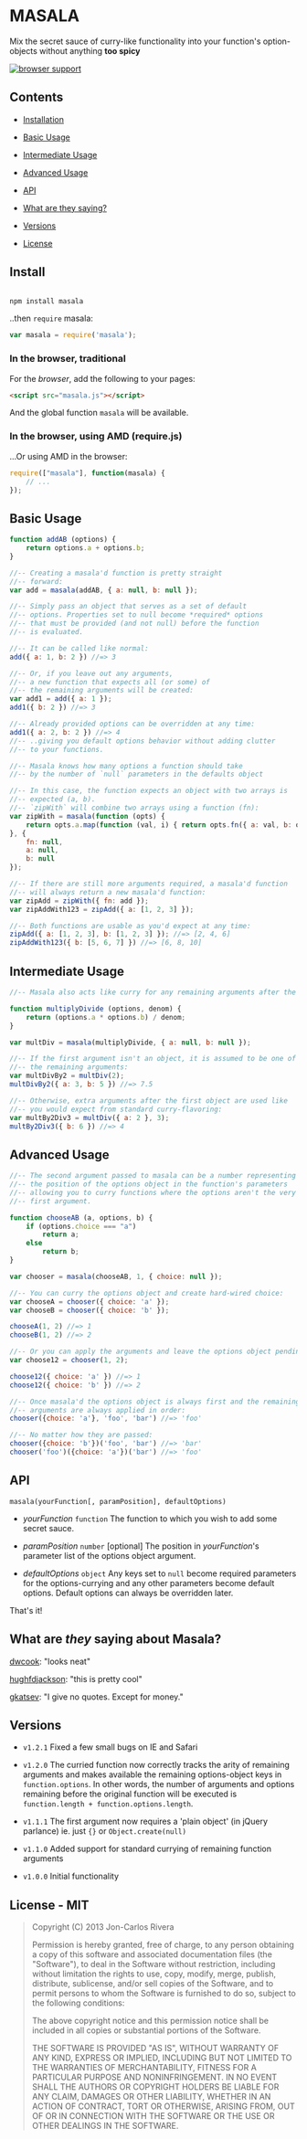 # MASALA

Mix the secret sauce of curry-like functionality into your function's option-objects without anything **too spicy**

[![browser support](https://ci.testling.com/imbcmdth/masala.png)](https://ci.testling.com/imbcmdth/masala)

## Contents

* [Installation](#install)

* [Basic Usage](#basic-usage)

* [Intermediate Usage](#intermediate-usage)

* [Advanced Usage](#advanced-usage)

* [API](#api)

* [What are they saying?](#what-are-they-saying-about-masala)

* [Versions](#versions)

* [License](#license---mit)

## Install
````bash

npm install masala
````

..then `require` masala:

````javascript
var masala = require('masala');
````

### In the browser, traditional

For the *browser*, add the following to your pages:

````html
<script src="masala.js"></script>
````

And the global function `masala` will be available.

### In the browser, using AMD (require.js)

...Or using AMD in the browser:

````javascript
require(["masala"], function(masala) {
	// ...
});
````

## Basic Usage

```javascript
function addAB (options) {
	return options.a + options.b;
}

//-- Creating a masala'd function is pretty straight
//-- forward:
var add = masala(addAB, { a: null, b: null });

//-- Simply pass an object that serves as a set of default
//-- options. Properties set to null become *required* options
//-- that must be provided (and not null) before the function
//-- is evaluated.

//-- It can be called like normal:
add({ a: 1, b: 2 }) //=> 3

//-- Or, if you leave out any arguments,
//-- a new function that expects all (or some) of
//-- the remaining arguments will be created:
var add1 = add({ a: 1 });
add1({ b: 2 }) //=> 3

//-- Already provided options can be overridden at any time:
add1({ a: 2, b: 2 }) //=> 4
//-- ..giving you default options behavior without adding clutter
//-- to your functions.

//-- Masala knows how many options a function should take
//-- by the number of `null` parameters in the defaults object

//-- In this case, the function expects an object with two arrays is
//-- expected (a, b).
//-- `zipWith` will combine two arrays using a function (fn):
var zipWith = masala(function (opts) {
	return opts.a.map(function (val, i) { return opts.fn({ a: val, b: opts.b[i] }) });
}, {
	fn: null,
	a: null,
	b: null
});

//-- If there are still more arguments required, a masala'd function
//-- will always return a new masala'd function:
var zipAdd = zipWith({ fn: add });
var zipAddWith123 = zipAdd({ a: [1, 2, 3] });

//-- Both functions are usable as you'd expect at any time:
zipAdd({ a: [1, 2, 3], b: [1, 2, 3] }); //=> [2, 4, 6]
zipAddWith123({ b: [5, 6, 7] }) //=> [6, 8, 10]
```

## Intermediate Usage

```javascript
//-- Masala also acts like curry for any remaining arguments after the options

function multiplyDivide (options, denom) {
	return (options.a * options.b) / denom;
}

var multDiv = masala(multiplyDivide, { a: null, b: null });

//-- If the first argument isn't an object, it is assumed to be one of
//-- the remaining arguments:
var multDivBy2 = multDiv(2);
multDivBy2({ a: 3, b: 5 }) //=> 7.5

//-- Otherwise, extra arguments after the first object are used like
//-- you would expect from standard curry-flavoring:
var multBy2Div3 = multDiv({ a: 2 }, 3);
multBy2Div3({ b: 6 }) //=> 4
````

## Advanced Usage

```javascript
//-- The second argument passed to masala can be a number representing
//-- the position of the options object in the function's parameters
//-- allowing you to curry functions where the options aren't the very
//-- first argument.

function chooseAB (a, options, b) {
	if (options.choice === "a")
		return a;
	else
		return b;
}

var chooser = masala(chooseAB, 1, { choice: null });

//-- You can curry the options object and create hard-wired choice:
var chooseA = chooser({ choice: 'a' });
var chooseB = chooser({ choice: 'b' });

chooseA(1, 2) //=> 1
chooseB(1, 2) //=> 2

//-- Or you can apply the arguments and leave the options object pending:
var choose12 = chooser(1, 2);

choose12({ choice: 'a' }) //=> 1
choose12({ choice: 'b' }) //=> 2

//-- Once masala'd the options object is always first and the remaining
//-- arguments are always applied in order:
chooser({choice: 'a'}, 'foo', 'bar') //=> 'foo'

//-- No matter how they are passed:
chooser({choice: 'b'})('foo', 'bar') //=> 'bar'
chooser('foo')({choice: 'a'})('bar') //=> 'foo'
````

## API

`masala(yourFunction[, paramPosition], defaultOptions)`

* *yourFunction* `function` The function to which you wish to add some secret sauce.

* *paramPosition* `number` [optional] The position in *yourFunction*'s parameter list of the options object argument.

* *defaultOptions* `object` Any keys set to `null` become required parameters for the options-currying and any other parameters become default options. Default options can always be overridden later.

That's it!

## What are *they* saying about Masala?

[dwcook](https://github.com/dwcook/): "looks neat"

[hughfdjackson](https://github.com/hughfdjackson/): "this is pretty cool"

[gkatsev](https://github.com/gkatsev/): "I give no quotes. Except for money."

## Versions

* `v1.2.1` Fixed a few small bugs on IE and Safari

* `v1.2.0` The curried function now correctly tracks the arity of remaining arguments and makes available the remaining options-object keys in `function.options`. In other words, the number of arguments and options remaining before the original function will be executed is `function.length + function.options.length`.

* `v1.1.1` The first argument now requires a 'plain object' (in jQuery parlance) ie. just `{}` or `Object.create(null)`

* `v1.1.0` Added support for standard currying of remaining function arguments

* `v1.0.0` Initial functionality

## License - MIT

> Copyright (C) 2013 Jon-Carlos Rivera
> 
> Permission is hereby granted, free of charge, to any person obtaining a copy of this software and associated documentation files (the "Software"), to deal in the Software without restriction, including without limitation the rights to use, copy, modify, merge, publish, distribute, sublicense, and/or sell copies of the Software, and to permit persons to whom the Software is furnished to do so, subject to the following conditions:
>
> The above copyright notice and this permission notice shall be included in all copies or substantial portions of the Software.
>
> THE SOFTWARE IS PROVIDED "AS IS", WITHOUT WARRANTY OF ANY KIND, EXPRESS OR IMPLIED, INCLUDING BUT NOT LIMITED TO THE WARRANTIES OF MERCHANTABILITY, FITNESS FOR A PARTICULAR PURPOSE AND NONINFRINGEMENT. IN NO EVENT SHALL THE AUTHORS OR COPYRIGHT HOLDERS BE LIABLE FOR ANY CLAIM, DAMAGES OR OTHER LIABILITY, WHETHER IN AN ACTION OF CONTRACT, TORT OR OTHERWISE, ARISING FROM, OUT OF OR IN CONNECTION WITH THE SOFTWARE OR THE USE OR OTHER DEALINGS IN THE SOFTWARE.
